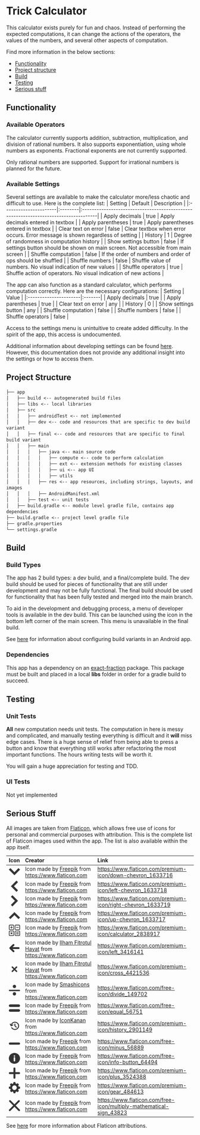 # Trick Calculator

This calculator exists purely for fun and chaos.
Instead of performing the expected computations, it can change the actions of the operators, the values of the numbers, and several other aspects of computation.

Find more information in the below sections:
* [Functionality](#functionality)
* [Project structure](#project-structure)
* [Build](#build)
* [Testing](#testing)
* [Serious stuff](#serious-stuff)

## Functionality

### Available Operators
The calculator currently supports addition, subtraction, multiplication, and division of rational numbers.
It also supports exponentiation, using whole numbers as exponents.
Fractional exponents are not currently supported.

Only rational numbers are supported. 
Support for irrational numbers is planned for the future.

### Available Settings
Several settings are available to make the calculator more/less chaotic and difficult to use.
Here is the complete list:
| Setting               | Default | Description                                                                         |
|:----------------------|:--------|:------------------------------------------------------------------------------------|
| Apply decimals        | true    | Apply decimals entered in textbox                                                   |
| Apply parentheses     | true    | Apply parentheses entered in textbox                                                |
| Clear text on error   | false   | Clear textbox when error occurs. Error message is shown regardless of setting       |
| History               | 1       | Degree of randomness in computation history                                         |
| Show settings button  | false   | If settings button should be shown on main screen. Not accessible from main screen  |
| Shuffle computation   | false   | If the order of numbers and order of ops should be shuffled                         |
| Shuffle numbers       | false   | Shuffle value of numbers. No visual indication of new values                        |
| Shuffle operators     | true    | Shuffle action of operators. No visual indication of new actions                    |

The app can also function as a standard calculator, which performs computation correctly.
Here are the necessary configurations:
| Setting               | Value  |
|:----------------------|:-------|
| Apply decimals        | true   |
| Apply parentheses     | true   |
| Clear text on error   | any    |
| History               | 0      |
| Show settings button  | any    |
| Shuffle computation   | false  |
| Shuffle numbers       | false  |
| Shuffle operators     | false  |

Access to the settings menu is unintuitive to create added difficulty.
In the spirit of the app, this access is undocumented.

Additional information about developing settings can be found [here](https://github.com/lbressler13/trick-calculator/blob/main/app/src/main/java/com/example/trickcalculator/ui/settings/README.md).
However, this documentation does not provide any additional insight into the settings or how to access them.

## Project Structure
```project
├── app
│   ├── build <-- autogenerated build files
│   ├── libs <-- local libraries
│   ├── src
│   │   ├── androidTest <-- not implemented
│   │   ├── dev <-- code and resources that are specific to dev build variant
│   │   ├── final <-- code and resources that are specific to final build variant
│   │   ├── main
│   │   │   ├── java <-- main source code
│   │   │   │   ├── compute <-- code to perform calculation
│   │   │   │   ├── ext <-- extension methods for existing classes
│   │   │   │   ├── ui <-- app UI
│   │   │   │   ├── utils
│   │   │   ├── res <-- app resources, including strings, layouts, and images
│   │   │   ├── AndroidManifest.xml
│   │   ├── test <-- unit tests
│   ├── build.gradle <-- module level gradle file, contains app dependencies
├── build.gradle <-- project level gradle file
├── gradle.properties
└── settings.gradle
```

## Build

### Build Types
The app has 2 build types: a dev build, and a final/complete build.
The dev build should be used for pieces of functionality that are still under development and may not be fully functional.
The final build should be used for functionality that has been fully tested and merged into the main branch.

To aid in the development and debugging process, a menu of developer tools is available in the dev build.
This can be launched using the icon in the bottom left corner of the main screen.
This menu is unavailable in the final build.

See [here](https://developer.android.com/studio/build/build-variants) for information about configuring build variants in an Android app.

### Dependencies
This app has a dependency on an [exact-fraction](https://github.com/lbressler13/exact-numbers) package.
This package must be built and placed in a local **libs** folder in order for a gradle build to succeed.

## Testing

### Unit Tests
**All** new computation needs unit tests.
The computation in here is messy and complicated, and manually testing everything is difficult and it **will** miss edge cases.
There is a huge sense of relief from being able to press a button and know that everything still works after refactoring the most important functions.
The hours writing tests will be worth it. 

You will gain a huge appreciation for testing and TDD.

### UI Tests
Not yet implemented

## Serious Stuff
All images are taken from [Flaticon](https://www.flaticon.com/), which allows free use of icons for personal and commercial purposes with attribution.
This is the complete list of Flaticon images used within the app.
The list is also available within the app itself.

| Icon                                                        | Creator                                                                                                                    | Link                                                                  |
|:------------------------------------------------------------|:---------------------------------------------------------------------------------------------------------------------------|:----------------------------------------------------------------------|
| ![img](app/src/main/res/drawable-hdpi/ic_chevron_down.png)  | Icon made by [Freepik](https://www.flaticon.com/authors/freepik) from <https://www.flaticon.com>                           | <https://www.flaticon.com/premium-icon/down-chevron_1633716>          |
| ![img](app/src/main/res/drawable-hdpi/ic_chevron_left.png)  | Icon made by [Freepik](https://www.flaticon.com/authors/freepik) from <https://www.flaticon.com>                           | <https://www.flaticon.com/premium-icon/left-chevron_1633718>          |
| ![img](app/src/main/res/drawable-hdpi/ic_chevron_right.png) | Icon made by [Freepik](https://www.flaticon.com/authors/freepik) from <https://www.flaticon.com>                           | <https://www.flaticon.com/premium-icon/right-chevron_1633719>         |
| ![img](app/src/main/res/drawable-hdpi/ic_chevron_up.png)    | Icon made by [Freepik](https://www.flaticon.com/authors/freepik) from <https://www.flaticon.com>                           | <https://www.flaticon.com/premium-icon/up-chevron_1633717>            |
| ![img](app/src/main/res/drawable-hdpi/launcher.png)         | Icon made by [Freepik](https://www.flaticon.com/authors/freepik)  from <https://www.flaticon.com>                          | <https://www.flaticon.com/premium-icon/calculator_2838917>            |
| ![img](app/src/main/res/drawable-hdpi/ic_arrow_left.png)    | Icon made by [Ilham Fitrotul Hayat](https://www.flaticon.com/authors/ilham-fitrotul-hayat) from <https://www.flaticon.com> | <https://www.flaticon.com/premium-icon/left_3416141>                  |
| ![img](app/src/main/res/drawable-hdpi/ic_close.png)         | Icon made by [Ilham Fitrotul Hayat](https://www.flaticon.com/authors/ilham-fitrotul-hayat) from <https://www.flaticon.com> | <https://www.flaticon.com/premium-icon/cross_4421536>                 |
| ![img](app/src/main/res/drawable-hdpi/ic_divide.png)        | Icon made by [Smashicons](https://www.flaticon.com/authors/smashicons) from <https://www.flaticon.com>                     | <https://www.flaticon.com/free-icon/divide_149702>                    |
| ![img](app/src/main/res/drawable-hdpi/ic_equals.png)        | Icon made by [Freepik](https://www.flaticon.com/authors/freepik) from <https://www.flaticon.com>                           | <https://www.flaticon.com/free-icon/equal_56751>                      |
| ![img](app/src/main/res/drawable-hdpi/ic_history.png)       | Icon made by [IconKanan](https://www.flaticon.com/authors/iconkanan) from <https://www.flaticon.com>                       | <https://www.flaticon.com/premium-icon/history_2901149>               |
| ![img](app/src/main/res/drawable-hdpi/ic_minus.png)         | Icon made by [Freepik](https://www.flaticon.com/authors/freepik) from <https://www.flaticon.com>                           | <https://www.flaticon.com/free-icon/minus_56889>                      |
| ![img](app/src/main/res/drawable-hdpi/ic_info.png)          | Icon made by [Freepik](https://www.flaticon.com/authors/freepik) from <https://www.flaticon.com>                           | <https://www.flaticon.com/free-icon/info-button_64494>                |
| ![img](app/src/main/res/drawable-hdpi/ic_plus.png)          | Icon made by [Freepik](https://www.flaticon.com/authors/freepik) from <https://www.flaticon.com>                           | <https://www.flaticon.com/premium-icon/plus_3524388>                  |
| ![img](app/src/main/res/drawable-hdpi/ic_settings.png)      | Icon made by [Freepik](https://www.flaticon.com/authors/freepik) from <https://www.flaticon.com>                           | <https://www.flaticon.com/premium-icon/gear_484613>                   |
| ![img](app/src/main/res/drawable-hdpi/ic_times.png)         | Icon made by [Freepik](https://www.flaticon.com/authors/freepik) from <https://www.flaticon.com>                           | <https://www.flaticon.com/free-icon/multiply-mathematical-sign_43823> |

See [here](https://support.flaticon.com/s/article/Attribution-How-when-and-where-FI?language=en_US&Id=ka03V0000004Q5lQAE) for more information about Flaticon attributions.
